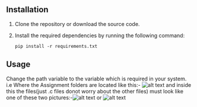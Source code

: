 ## Installation

1. Clone the repository or download the source code.
2. Install the required dependencies by running the following command:

   ```shell
   pip install -r requirements.txt

## Usage
Change the path variable to the variable which is required in your system. i.e Where the Assignment folders are located like this:- 
![alt text](image.png)
and inside this the files(just .c files donot worry about the other files) must look like one of these two pictures:-![alt text](image-1.png) or ![alt text](image-2.png)